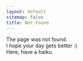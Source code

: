 ```yaml
---
layout: default
sitemap: false
title: Not Found
---
```


The page was not found.<br>I hope your day gets better :(<br>Here, have a haiku.
